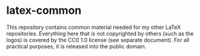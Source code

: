 # latex-common

This repository contains common material needed for my other LaTeX repositories.
Everything here that is not copyrighted by others (such as the logos) is covered
by the CC0 1.0 license (see separate document). For all practical purposes, it
is released into the public domain.
